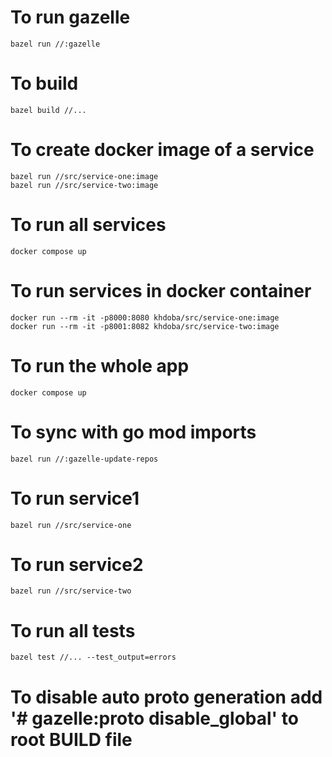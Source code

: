 # To run gazelle
    bazel run //:gazelle

# To build
    bazel build //...

# To create docker image of a service
    bazel run //src/service-one:image
    bazel run //src/service-two:image    

# To run all services
    docker compose up

# To run services in docker container
    docker run --rm -it -p8000:8080 khdoba/src/service-one:image   
    docker run --rm -it -p8001:8082 khdoba/src/service-two:image   

# To run the whole app
    docker compose up
    
# To sync with go mod imports
    bazel run //:gazelle-update-repos

# To run service1
    bazel run //src/service-one

# To run service2
    bazel run //src/service-two 


# To run all tests
    bazel test //... --test_output=errors  



# To disable auto proto generation add '# gazelle:proto disable_global' to root BUILD file